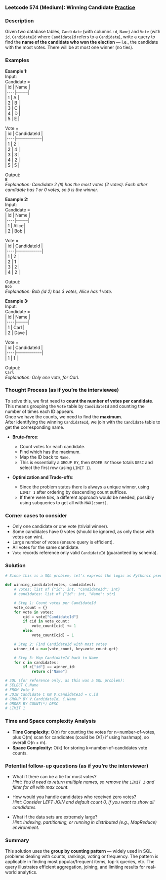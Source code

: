 ### Leetcode 574 (Medium): Winning Candidate [Practice](https://leetcode.com/problems/winning-candidate)

### Description  
Given two database tables, `Candidate` (with columns `id`, `Name`) and `Vote` (with `id`, `CandidateId` where `CandidateId` refers to a `Candidate`), write a query to find the **name of the candidate who won the election** — i.e., the candidate with the most votes. There will be at most one winner (no ties).  


### Examples  

**Example 1:**  
Input:  
Candidate =  
| id | Name |  
|----|------|  
| 1  | A    |  
| 2  | B    |  
| 3  | C    |  
| 4  | D    |  
| 5  | E    |  

Vote =  
| id | CandidateId |  
|----|-------------|  
| 1  | 2           |  
| 2  | 4           |  
| 3  | 3           |  
| 4  | 2           |  
| 5  | 5           |  

Output:  
`B`  
*Explanation: Candidate 2 (`B`) has the most votes (2 votes). Each other candidate has 1 or 0 votes, so `B` is the winner.*

**Example 2:**  
Input:  
Candidate =  
| id | Name |  
|----|------|  
| 1  | Alice|  
| 2  | Bob  |  

Vote =  
| id | CandidateId |  
|----|-------------|  
| 1  | 2           |  
| 2  | 1           |  
| 3  | 2           |  
| 4  | 2           |  

Output:  
`Bob`  
*Explanation: Bob (id 2) has 3 votes, Alice has 1 vote.*

**Example 3:**  
Input:  
Candidate =  
| id | Name |  
|----|------|  
| 1  | Carl |  
| 2  | Dave |  

Vote =  
| id | CandidateId |  
|----|-------------|  
| 1  | 1           |  

Output:  
`Carl`  
*Explanation: Only one vote, for Carl.*

### Thought Process (as if you’re the interviewee)  
To solve this, we first need to **count the number of votes per candidate**. This means grouping the `Vote` table by `CandidateId` and counting the number of times each ID appears.  
Once we have the counts, we need to find the **maximum**.  
After identifying the winning `CandidateId`, we join with the `Candidate` table to get the corresponding name.

- **Brute-force**:  
  - Count votes for each candidate.
  - Find which has the maximum.
  - Map the ID back to `Name`.
  - This is essentially a `GROUP BY`, then `ORDER BY` those totals `DESC` and select the first row (using `LIMIT 1`).

- **Optimization and Trade-offs**:  
  - Since the problem states there is always a unique winner, using `LIMIT 1` after ordering by descending count suffices.
  - If there were *ties*, a different approach would be needed, possibly using subqueries to get all with `MAX(count)`.


### Corner cases to consider  
- Only one candidate or one vote (trivial winner).
- Some candidates have 0 votes (should be ignored, as only those with votes can win).
- Large number of votes (ensure query is efficient).
- All votes for the same candidate.
- `Vote` records reference only valid `CandidateId` (guaranteed by schema).

### Solution

```python
# Since this is a SQL problem, let's express the logic as Pythonic pseudocode for counting

def winning_candidate(votes, candidates):
    # votes: list of {"id": int, "CandidateId": int}
    # candidates: list of {"id": int, "Name": str}

    # Step 1: Count votes per CandidateId
    vote_count = {}
    for vote in votes:
        cid = vote["CandidateId"]
        if cid in vote_count:
            vote_count[cid] += 1
        else:
            vote_count[cid] = 1

    # Step 2: Find CandidateId with most votes
    winner_id = max(vote_count, key=vote_count.get)

    # Step 3: Map CandidateId back to Name
    for c in candidates:
        if c["id"] == winner_id:
            return c["Name"]

# SQL (for reference only, as this was a SQL problem):
# SELECT C.Name
# FROM Vote V
# JOIN Candidate C ON V.CandidateId = C.id
# GROUP BY V.CandidateId, C.Name
# ORDER BY COUNT(*) DESC
# LIMIT 1
```

### Time and Space complexity Analysis  

- **Time Complexity:** O(n) for counting the votes for n=number-of-votes, plus O(m) scan for candidates (could be O(1) if using hashmap), so overall O(n + m).
- **Space Complexity:** O(k) for storing k=number-of-candidates vote counts.

### Potential follow-up questions (as if you’re the interviewer)  

- What if there can be a tie for most votes?  
  *Hint: You’d need to return multiple names, so remove the `LIMIT 1` and filter for all with max count.*

- How would you handle candidates who received zero votes?  
  *Hint: Consider LEFT JOIN and default count 0, if you want to show all candidates.*

- What if the data sets are extremely large?  
  *Hint: Indexing, partitioning, or running in distributed (e.g., MapReduce) environment.*

### Summary
This solution uses the **group by counting pattern** — widely used in SQL problems dealing with counts, rankings, voting or frequency. The pattern is applicable in finding most popular/frequent items, top-k queries, etc. The query illustrates efficient aggregation, joining, and limiting results for real-world analytics.